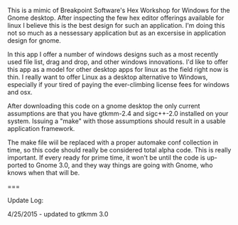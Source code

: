 This is a mimic of Breakpoint Software's Hex Workshop for Windows for the Gnome desktop. After inspecting the few hex editor offerings available for linux I believe this is the best design for such an application. 
I'm doing this not so much as a nessessary application but as an excersise in application design for gnome.

In this app I offer a number of windows designs such as a most recently used file list, drag and drop, and other windows innovations. I'd like to offer this app as a model for other desktop apps for linux as the field right now is thin. I really want to offer Linux as a desktop alternative to Windows, especially if your tired of paying the ever-climbing license fees for windows and osx.

After downloading this code on a gnome desktop the only current assumptions are that you have gtkmm-2.4 and sigc++-2.0 installed on your system. Issuing a "make" with those assumptions should result in a usable application framework.

The make file wiil be replaced with a proper automake conf collection in time, so this code should really be considered total alpha code. This is really important. If every ready for prime time, it won't be until the code is up-ported to Gnome 3.0, and they way things are going with Gnome, who knows when that will be.

===

Update Log:

4/25/2015 - updated to gtkmm 3.0

